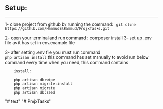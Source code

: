 

## Set up:

***
1- clone project from github by running the command:
``` git clone https://github.com/HammudElHammud/ProjxTasks.git```

2- open your terminal and run command :
composer install 3- set up .env file as it has set in env.example file



3- after setting .env file you must run command  
``` php artisan install ``` this command has set manually to avoid run below command every time when you need, this
command contains

```
    install:
	
	php artisan db:wipe
	php artisan migrate:install
	php artisan migrate
	php artisan db:seed

```
"# test" 
"# ProjxTasks" 
